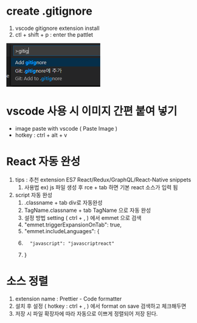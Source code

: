 # create .gitignore

1. vscode gitignore extension install
1. ctl + shift + p : enter the pattlet

![](2020-05-22-09-51-28.PNG)

# vscode 사용 시 이미지 간편 붙여 넣기

- image paste with vscode ( Paste Image )
- hotkey : ctrl + alt + v

# React 자동 완성

1.  tips : 추천 extension ES7 React/Redux/GraphQL/React-Native snippets
    1. 사용법 ex) js 파일 생성 후 rce + tab 하면 기본 react 소스가 입력 됨
1.  script 자동 완성
    1.  .classname + tab div로 자동완성
    1.  TagName.classname + tab TagName 으로 자동 완성
    1.  설정 방법 setting ( ctrl + , ) 에서 emmet 으로 검색
    1.  "emmet.triggerExpansionOnTab": true,
    1.  "emmet.includeLanguages": {
    1.       "javascript": "javascriptreact"
    1.  }

# 소스 정렬

1. extension name : Prettier - Code formatter
1. 설치 후 설정 ( hotkey : ctrl + , ) 에서 format on save 검색하고 체크해두면
1. 저장 시 파일 확장자에 따라 자동으로 이쁘게 정렬되어 저장 된다.

